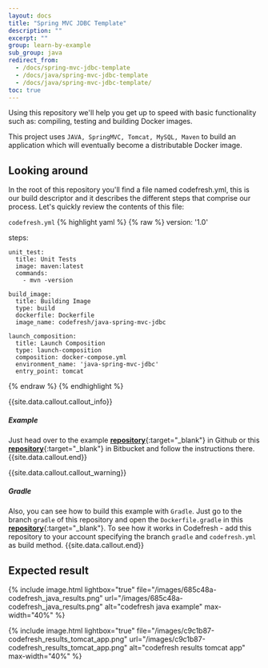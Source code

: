 ```yaml
---
layout: docs
title: "Spring MVC JDBC Template"
description: ""
excerpt: ""
group: learn-by-example
sub_group: java
redirect_from:
  - /docs/spring-mvc-jdbc-template
  - /docs/java/spring-mvc-jdbc-template
  - /docs/java/spring-mvc-jdbc-template/
toc: true
---
```

Using this repository we'll help you get up to speed with basic functionality such as: compiling, testing and building Docker images.

This project uses `JAVA, SpringMVC, Tomcat, MySQL, Maven` to build an application which will eventually become a distributable Docker image.

## Looking around
In the root of this repository you'll find a file named codefresh.yml, this is our build descriptor and it describes the different steps that comprise our process. Let's quickly review the contents of this file:

  `codefresh.yml`
{% highlight yaml %}
{% raw %}
version: '1.0'

steps:

    unit_test:
      title: Unit Tests
      image: maven:latest
      commands:
        - mvn -version

    build_image:
      title: Building Image
      type: build
      dockerfile: Dockerfile
      image_name: codefresh/java-spring-mvc-jdbc

    launch_composition:
      title: Launch Composition
      type: launch-composition
      composition: docker-compose.yml
      environment_name: 'java-spring-mvc-jdbc'
      entry_point: tomcat
{% endraw %}
{% endhighlight %}

{{site.data.callout.callout_info}}
##### Example

Just head over to the example [__repository__](https://github.com/codefreshdemo/cf-example-java-hello-world){:target="_blank"} in Github or this [__repository__](https://bitbucket.org/codefresh_io/cf-example-java-hello-world){:target="_blank"} in Bitbucket and follow the instructions there.
{{site.data.callout.end}}

{{site.data.callout.callout_warning}}
##### Gradle

Also, you can see how to build this example with `Gradle`. 
Just go to the branch `gradle` of this repository and open the `Dockerfile.gradle` in this [__repository__](https://github.com/codefreshdemo/cf-example-java-hello-world/tree/gradle){:target="_blank"}. 
To see how it works in Codefresh - add this repository to your account specifying the branch `gradle` and `codefresh.yml` as build method.
{{site.data.callout.end}}

## Expected result

{% include image.html 
lightbox="true" 
file="/images/685c48a-codefresh_java_results.png" 
url="/images/685c48a-codefresh_java_results.png" 
alt="codefresh java example" 
max-width="40%" 
%}

{% include image.html 
lightbox="true" 
file="/images/c9c1b87-codefresh_results_tomcat_app.png" 
url="/images/c9c1b87-codefresh_results_tomcat_app.png" 
alt="codefresh results tomcat app" 
max-width="40%" 
%}
